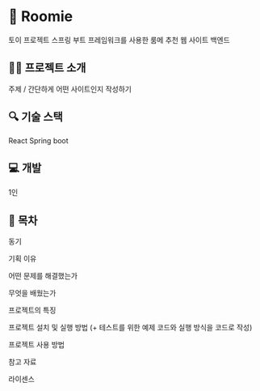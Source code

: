 # 👬 Roomie
토이 프로젝트 스프링 부트 프레임워크를 사용한 룸메 추천 웹 사이트 백엔드

## 🧑‍🏫 프로젝트 소개
주제 / 간단하게 어떤 사이트인지 작성하기

## 🔍 기술 스택
React
Spring boot
## 💻 개발
1인
## 📎 목차
동기

기획 이유

어떤 문제를 해결했는가

무엇을 배웠는가

프로젝트의 특징

프로젝트 설치 및 실행 방법 (+ 테스트를 위한 예제 코드와 실행 방식을 코드로 작성)

프로젝트 사용 방법

참고 자료

라이센스